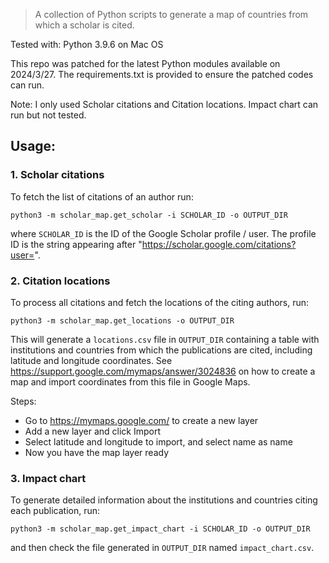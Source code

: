 > A collection of Python scripts to generate a map of countries from which a scholar is cited.

Tested with: Python 3.9.6 on Mac OS

This repo was patched for the latest Python modules available on 2024/3/27.
The requirements.txt is provided to ensure the patched codes can run.

Note: I only used Scholar citations and Citation locations. Impact chart can run but not tested.


## Usage:

### 1. Scholar citations

To fetch the list of citations of an author run:

```shell
python3 -m scholar_map.get_scholar -i SCHOLAR_ID -o OUTPUT_DIR
```

where `SCHOLAR_ID` is the ID of the Google Scholar profile / user. The profile ID is the string appearing
after "https://scholar.google.com/citations?user=".

### 2. Citation locations

To process all citations and fetch the locations of the citing authors, run:

```shell
python3 -m scholar_map.get_locations -o OUTPUT_DIR
```

This will generate a `locations.csv` file in `OUTPUT_DIR` containing a table with institutions and countries from which
the publications are cited, including latitude and longitude coordinates.
See https://support.google.com/mymaps/answer/3024836 on how to create a map and import coordinates from this file in
Google Maps.

Steps:
- Go to https://mymaps.google.com/ to create a new layer
- Add a new layer and click Import
- Select latitude and longitude to import, and select name as name
- Now you have the map layer ready

### 3. Impact chart

To generate detailed information about the institutions and countries citing each publication, run:

```shell
python3 -m scholar_map.get_impact_chart -i SCHOLAR_ID -o OUTPUT_DIR
```

and then check the file generated in `OUTPUT_DIR` named `impact_chart.csv`. 
